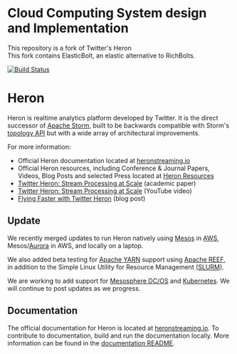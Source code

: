 # Cloud Computing System design and Implementation

This repository is a fork of Twitter's Heron <br>
This fork contains ElasticBolt, an elastic alternative to RichBolts.






[![Build Status](https://travis-ci.org/twitter/heron.svg?&branch=master)](https://travis-ci.org/twitter/heron)

# Heron

Heron is realtime analytics platform developed by Twitter. It is the direct
successor of [Apache Storm](http://storm.apache.org), built to be backwards
compatible with Storm's [topology API](http://storm.apache.org/releases/current/Tutorial.html#topologies)
but with a wide array of architectural improvements.

For more information:

* Official Heron documentation located at [heronstreaming.io](http://heronstreaming.io)
* Official Heron resources, including Conference & Journal Papers, Videos, Blog Posts and selected Press located at [Heron Resources](http://twitter.github.io/heron/docs/resources/)
* [Twitter Heron: Stream Processing at
  Scale](http://dl.acm.org/citation.cfm?id=2742788) (academic paper)
* [Twitter Heron: Stream Processing at
  Scale](https://www.youtube.com/watch?v=pUaFOuGgmco) (YouTube video)
* [Flying Faster with Twitter
  Heron](https://blog.twitter.com/2015/flying-faster-with-twitter-heron) (blog
  post)

## Update

We recently merged updates to run Heron natively using [Mesos](http://mesos.apache.org/) in [AWS](https://aws.amazon.com/), Mesos/[Aurora](http://aurora.apache.org/) in AWS, and locally on a laptop.  

We also added beta testing for [Apache YARN](https://hadoop.apache.org/docs/r2.7.1/hadoop-yarn/hadoop-yarn-site/YARN.html) support using [Apache REEF](http://reef.apache.org/), in addition to the Simple Linux Utility for Resource Management [(SLURM)](http://slurm.schedmd.com/). 

We are working to add support for [Mesosphere DC/OS](https://dcos.io/) and [Kubernetes](http://kubernetes.io/).  We will continue to post updates as we progress.

## Documentation

The official documentation for Heron is located at [heronstreaming.io](http://heronstreaming.io). To contribute to documentation, build and run the documentation locally. More information can be
found in the [documentation
README](website/README.md).
